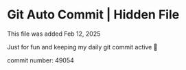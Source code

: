 # Git Auto Commit | Hidden File

This file was added Feb 12, 2025

Just for fun and keeping my daily git commit active 🤪

commit number: 49054

